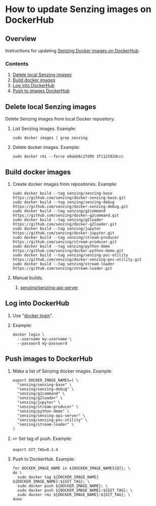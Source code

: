 # How to update Senzing images on DockerHub

## Overview

Instructions for updating [Senzing Docker images on DockerHub](https://hub.docker.com/u/senzing).

### Contents

1. [Delete local Senzing images](#delete-local-senzing-images)
1. [Build docker images](#build-docker-images)
1. [Log into DockerHub](#log-into-dockerhub)
1. [Push to images DockerHub](#push-images-to-dockerhub)

## Delete local Senzing images

Delete Senzing images from local Docker repository.

1. List Senzing images.  Example:

    ```console
    sudo docker images | grep senzing
    ```

1. Delete docker images.  Example:

    ```console
    sudo docker rmi --force e8aeb6c2fd95 3f112102dccc
    ```

## Build docker images

1. Create docker images from repositories.  Example:

    ```console
    sudo docker build --tag senzing/senzing-base        https://github.com/senzing/docker-senzing-base.git
    sudo docker build --tag senzing/senzing-debug       https://github.com/senzing/docker-senzing-debug.git
    sudo docker build --tag senzing/g2command           https://github.com/senzing/docker-g2command.git
    sudo docker build --tag senzing/g2loader            https://github.com/senzing/docker-g2loader.git
    sudo docker build --tag senzing/jupyter             https://github.com/senzing/docker-jupyter.git
    sudo docker build --tag senzing/stream-producer     https://github.com/senzing/stream-producer.git
    sudo docker build --tag senzing/python-demo         https://github.com/senzing/docker-python-demo.git
    sudo docker build --tag senzing/senzing-poc-utility https://github.com/senzing/docker-senzing-poc-utility.git
    sudo docker build --tag senzing/stream-loader       https://github.com/senzing/stream-loader.git
    ```

1. Manual builds.
     1. [senzing/senzing-api-server](https://github.com/Senzing/senzing-api-server)

## Log into DockerHub

1. Use "[docker login](https://docs.docker.com/engine/reference/commandline/login/)".

1. Example:

    ```console
    docker login \
      --username my-username \
      --password my-password
    ```

## Push images to DockerHub

1. Make a list of Senzing docker images. Example:

    ```console
    export DOCKER_IMAGE_NAMES=( \
      "senzing/senzing-base" \
      "senzing/senzing-debug" \
      "senzing/g2command" \
      "senzing/g2loader" \
      "senzing/jupyter" \
      "senzing/stream-producer" \
      "senzing/python-demo" \
      "senzing/senzing-api-server" \
      "senzing/senzing-poc-utility" \
      "senzing/stream-loader" \
    )
    ```

1. :pencil2: Set tag of push.  Example:

    ```console
    export GIT_TAG=0.2.4
    ```

1. Push to DockerHub.  Example:

    ```console
    for DOCKER_IMAGE_NAME in ${DOCKER_IMAGE_NAMES[@]}; \
    do \
      sudo docker tag ${DOCKER_IMAGE_NAME} ${DOCKER_IMAGE_NAME}:${GIT_TAG}; \
      sudo docker push ${DOCKER_IMAGE_NAME}; \
      sudo docker push ${DOCKER_IMAGE_NAME}:${GIT_TAG}; \
      sudo docker rmi ${DOCKER_IMAGE_NAME}:${GIT_TAG}; \
    done
    ```

